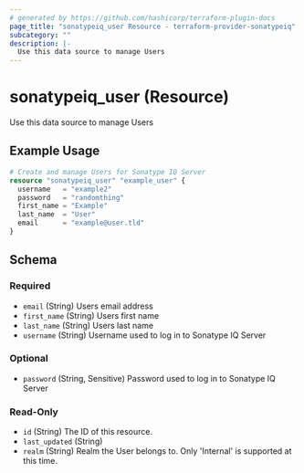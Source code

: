 ```yaml
---
# generated by https://github.com/hashicorp/terraform-plugin-docs
page_title: "sonatypeiq_user Resource - terraform-provider-sonatypeiq"
subcategory: ""
description: |-
  Use this data source to manage Users
---
```


# sonatypeiq_user (Resource)

Use this data source to manage Users

## Example Usage

```terraform
# Create and manage Users for Sonatype IQ Server
resource "sonatypeiq_user" "example_user" {
  username   = "example2"
  password   = "randomthing"
  first_name = "Example"
  last_name  = "User"
  email      = "example@user.tld"
}
```

<!-- schema generated by tfplugindocs -->
## Schema

### Required

- `email` (String) Users email address
- `first_name` (String) Users first name
- `last_name` (String) Users last name
- `username` (String) Username used to log in to Sonatype IQ Server

### Optional

- `password` (String, Sensitive) Password used to log in to Sonatype IQ Server

### Read-Only

- `id` (String) The ID of this resource.
- `last_updated` (String)
- `realm` (String) Realm the User belongs to. Only 'Internal' is supported at this time.
